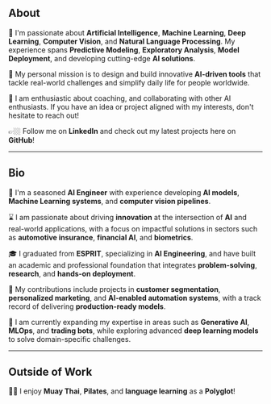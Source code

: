 ## About  
🔭 I'm passionate about **Artificial Intelligence**, **Machine Learning**, **Deep Learning**, **Computer Vision**, and **Natural Language Processing**. My experience spans **Predictive Modeling**, **Exploratory Analysis**, **Model Deployment**, and developing cutting-edge **AI solutions**.  

💭 My personal mission is to design and build innovative **AI-driven tools** that tackle real-world challenges and simplify daily life for people worldwide.  

👯 I am enthusiastic about coaching, and collaborating with other AI enthusiasts. If you have an idea or project aligned with my interests, don't hesitate to reach out!  

👉🏼 Follow me on **LinkedIn** and check out my latest projects here on **GitHub**!  

---

## Bio  
🧠 I'm a seasoned **AI Engineer** with experience developing **AI models**, **Machine Learning systems**, and **computer vision pipelines**.  

⌛️ I am passionate about driving **innovation** at the intersection of **AI** and real-world applications, with a focus on impactful solutions in sectors such as **automotive insurance**, **financial AI**, and **biometrics**.  

🎓 I graduated from **ESPRIT**, specializing in **AI Engineering**, and have built an academic and professional foundation that integrates **problem-solving**, **research**, and **hands-on deployment**.  

📝 My contributions include projects in **customer segmentation**, **personalized marketing**, and **AI-enabled automation systems**, with a track record of delivering **production-ready models**.  

🌱 I am currently expanding my expertise in areas such as **Generative AI**, **MLOps**, and **trading bots**, while exploring advanced **deep learning models** to solve domain-specific challenges.  

---

## Outside of Work  
🏃‍♀️ I enjoy **Muay Thai**, **Pilates**, and **language learning** as a **Polyglot**! 
